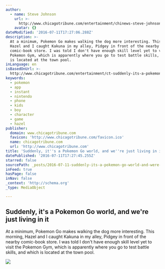 ```yaml
---
author:
  - name: Steve Johnson
    url: >-
      http://www.chicagotribune.com/entertainment/chinews-steve-johnson-20130507-staff.html#nt=byline
    avatar: {}
dateModified: '2016-07-11T17:27:06.288Z'
description: >-
  At a minimum, Pokemon Go makes walking the dog more interesting. This morning,
  Hazel and I caught Kakuna in my alley, Pidgey in front of the nearby
  comic-book store. I was told I don't have enough skill level yet to visit the
  Pokemon Gym, which is apparently where you go to test battle skills, and which
  is located at the town pool.
inLanguage: en
isBasedOnUrl: >-
  http://www.chicagotribune.com/entertainment/ct-suddenly-its-a-pokemon-go-world-and-we-are-just-living-in-it-20160711-column.html
keywords:
  - pokemon
  - app
  - instant
  - nintendo
  - phone
  - kids
  - boy
  - character
  - game
  - hazel
publisher:
  domain: www.chicagotribune.com
  favicon: 'http://www.chicagotribune.com/favicon.ico'
  name: chicagotribune.com
  url: 'http://www.chicagotribune.com'
title: 'Suddenly, it''s a Pokemon Go world, and we''re just living in it'
datePublished: '2016-07-11T17:27:45.255Z'
starred: false
sourcePath: _posts/2016-07-11-suddenly-its-a-pokemon-go-world-and-were-just-living-in.md
inFeed: true
hasPage: false
inNav: false
_context: 'http://schema.org'
_type: MediaObject

---
```

<article style=""><h1>Suddenly, it's a Pokemon Go world, and we're just living in it</h1><p>At a minimum, Pokemon Go makes walking the dog more interesting. This morning, Hazel and I caught Kakuna in my alley, Pidgey in front of the nearby comic-book store. I was told I don't have enough skill level yet to visit the Pokemon Gym, which is apparently where you go to test battle skills, and which is located at the town pool.</p><img src="http://www.trbimg.com/img-5783c237/turbine/ct-suddenly-its-a-pokemon-go-world-and-we-are-just-living-in-it-20160711" /></article>